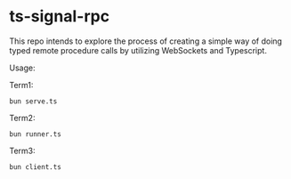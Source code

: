 # ts-signal-rpc

This repo intends to explore the process of creating a simple way of doing typed remote procedure calls by utilizing WebSockets and Typescript.

Usage:

Term1:
```
bun serve.ts
```

Term2:
```
bun runner.ts
```

Term3:
```
bun client.ts
```
